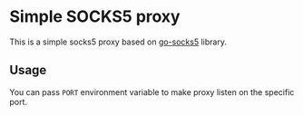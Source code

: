 # Simple SOCKS5 proxy

This is a simple socks5 proxy based on [go-socks5](github.com/armon/go-socks5)
library.

## Usage

You can pass `PORT` environment variable to make proxy listen on the specific
port.

